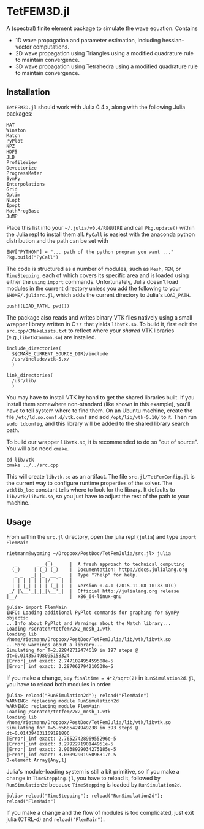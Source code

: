 # TetFEM3D.jl #

A (spectral) finite element package to simulate the wave equation. Contains

* 1D wave propagation and parameter estimation, including hessian-vector computations.
* 2D wave propagation using Triangles using a modified quadrature rule to maintain convergence.
* 3D wave propagation using Tetrahedra using a modified quadrature rule to maintain convergence.

## Installation

`TetFEM3D.jl` should work with Julia 0.4.x, along with the following Julia packages:

    MAT
    Winston
    Match
    PyPlot
    NPZ
    HDF5
    JLD
    ProfileView
    Devectorize
    ProgressMeter
    SymPy
    Interpolations
    Grid
    Optim
    NLopt
    Ipopt
    MathProgBase
    JuMP

Place this list into your `~/.julia/v0.4/REQUIRE` and call `Pkg.update()` within the Julia repl to install them all. `PyCall` is easiest with the anaconda python distribution and the path can be set with

    ENV["PYTHON"] = "... path of the python program you want ..."
    Pkg.build("PyCall")

The code is structured as a number of modules, such as `Mesh`, `FEM`, or `TimeStepping`, each of which covers its specific area and is loaded using either the `using` `import` commands. Unfortunately, Julia doesn't load modules in the current directory unless you add the following to your `$HOME/.juliarc.jl`, which adds the current directory to Julia's `LOAD_PATH`.
    
    push!(LOAD_PATH, pwd())

The package also reads and writes binary VTK files natively using a small wrapper library written in C++ that yields `libvtk.so`. To build it, first edit the `src.cpp/CMakeLists.txt` to reflect where your *shared* VTK libraries (e.g.,`libvtkCommon.so`) are installed.

    include_directories(
      ${CMAKE_CURRENT_SOURCE_DIR}/include
      /usr/include/vtk-5.x/    
      )
    
    link_directories(
      /usr/lib/
      )  

You may have to install VTK by hand to get the shared libraries built. If you install them somewhere non-standard (like shown in this example), you'll have to tell system where to find them. On an Ubuntu machine, create the file `/etc/ld.so.conf.d/vtk.conf` and add `/opt/lib/vtk-5.10/` to it. Then run `sudo ldconfig`, and this library will be added to the shared library search path.

To build our wrapper `libvtk.so`, it is recommended to do so "out of source". You will also need `cmake`.

    cd lib/vtk
    cmake ../../src.cpp

This will create `libvtk.so` as an artifact. The file `src.jl/TetFemConfig.jl` is the current way to configure runtime properties of the solver. The `vtklib_loc` constant tells where to look for the library. It defaults to `lib/vtk/libvtk.so`, so you just have to adjust the rest of the path to your machine.

## Usage

From within the `src.jl` directory, open the julia repl (`julia`) and type `import FlemMain`

    rietmann@wyoming ~/Dropbox/PostDoc/TetFemJulia/src.jl> julia
                   _
       _       _ _(_)_     |  A fresh approach to technical computing
      (_)     | (_) (_)    |  Documentation: http://docs.julialang.org
       _ _   _| |_  __ _   |  Type "?help" for help.
      | | | | | | |/ _` |  |
      | | |_| | | | (_| |  |  Version 0.4.1 (2015-11-08 10:33 UTC)
     _/ |\__'_|_|_|\__'_|  |  Official http://julialang.org release
    |__/                   |  x86_64-linux-gnu
    
    julia> import FlemMain
    INFO: Loading additional PyPlot commands for graphing for SymPy objects:
    ...Info about PyPlot and Warnings about the Match library...
    Loading /scratch/tetfem/2x2_mesh_1.vtk
    loading lib /home/rietmann/Dropbox/PostDoc/TetFemJulia/lib/vtk/libvtk.so
    ...More warnings about a library...
    Simulating for T=2.82842712474619 in 197 steps @ dt=0.014357498095158324
    |Error|_inf exact: 2.747102495459508e-5
    |Error|_inf exact: 3.287062794210538e-5

If you make a change, say `finaltime = 4*2/sqrt(2)` in `RunSimulation2d.jl`, you have to reload both modules in order:

    julia> reload("RunSimulation2d"); reload("FlemMain")
    WARNING: replacing module RunSimulation2d
    WARNING: replacing module FlemMain
    Loading /scratch/tetfem/2x2_mesh_1.vtk
    loading lib /home/rietmann/Dropbox/PostDoc/TetFemJulia/lib/vtk/libvtk.so
    Simulating for T=5.65685424949238 in 393 steps @ dt=0.014394031169191806
    |Error|_inf exact: 2.7652742896955296e-5
    |Error|_inf exact: 3.279227190144951e-5
    |Error|_inf exact: 2.9038929034275185e-5
    |Error|_inf exact: 3.0309290195096317e-5
    0-element Array{Any,1}
    
Julia's module-loading system is still a bit primitive, so if you make a change in `TimeStepping.jl`, you have to reload it, followed by `RunSimulation2d` because `TimeStepping` is loaded by `RunSimulation2d`. 

    julia> reload("TimeStepping"); reload("RunSimulation2d"); reload("FlemMain")

If you make a change and the flow of modules is too complicated, just exit julia (CTRL-d) and `reload("FlemMain")`.
